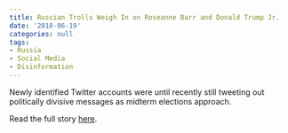 ```yaml
---
title: Russian Trolls Weigh In on Roseanne Barr and Donald Trump Jr.
date: '2018-06-19'
categories: null
tags:
- Russia
- Social Media
- Disinformation
---
```

Newly identified Twitter accounts were until recently still tweeting out politically divisive messages as midterm elections approach.

Read the full story [here](https://t.co/W2IxwkYDVC).